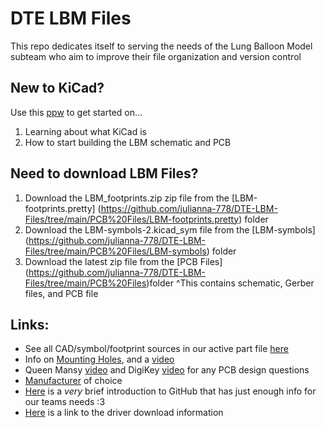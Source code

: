 # DTE LBM Files
This repo dedicates itself to serving the needs of the Lung Balloon Model subteam who aim to improve their file organization and version control

## New to KiCad?
Use this [ppw](https://uflorida-my.sharepoint.com/:p:/g/personal/j_gonzalez4_ufl_edu/ESTzj3oRa_5OslOHV_pKu_4B9L4kbTTlhvHuZAgVIsMCGw?e=MtXirV) to get started on...
1. Learning about what KiCad is
2. How to start building the LBM schematic and PCB

## Need to download LBM Files?
1. Download the LBM_footprints.zip zip file from the [LBM-footprints.pretty] (https://github.com/julianna-778/DTE-LBM-Files/tree/main/PCB%20Files/LBM-footprints.pretty) folder
2. Download the LBM-symbols-2.kicad_sym file from the [LBM-symbols] (https://github.com/julianna-778/DTE-LBM-Files/tree/main/PCB%20Files/LBM-symbols) folder
3. Download the latest zip file from the [PCB Files] (https://github.com/julianna-778/DTE-LBM-Files/tree/main/PCB%20Files)folder
    ^This contains schematic, Gerber files, and PCB file
   
## Links:
- See all CAD/symbol/footprint sources in our active part file [here](https://docs.google.com/document/d/1QMjIAoFZjg54AbbEjMmA8GU2GEnOYeSXIRdQSNKbI4s/edit?tab=t.0)
- Info on [Mounting Holes](https://www.pcbway.com/blog/PCB_Basic_Information/What_are_Mounting_Holes_PCB_Knowledge_51332b83.html), and a [video](https://www.youtube.com/watch?v=pS7SrL-ZjmY&t=88s)
- Queen Mansy [video](https://mediasite.video.ufl.edu/Mediasite/Play/034c2cac9c494a558d50666e44f101571d) and DigiKey [video](https://youtu.be/vaCVh2SAZY4?si=QFfocP4VFCrLDv6F) for any PCB design questions
- [Manufacturer](https://www.allpcb.com/) of choice
- [Here](https://docs.google.com/document/d/1WyrrMa_ALmPAZvznJT0KnZH_fDL_DI7VsiZPKaXexkY/edit?usp=sharing) is a _very_ brief introduction to GitHub that has just enough info for our teams needs :3
- [Here](https://randomnerdtutorials.com/how-to-install-esp8266-board-arduino-ide/) is a link to the driver download information
